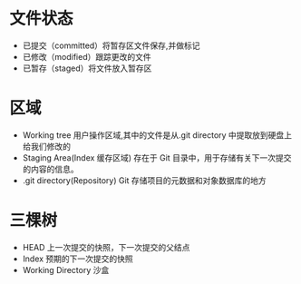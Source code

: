 # 文件状态

- 已提交（committed）将暂存区文件保存,并做标记
- 已修改（modified）跟踪更改的文件
- 已暂存（staged）将文件放入暂存区

# 区域

- Working tree 用户操作区域,其中的文件是从.git directory 中提取放到硬盘上给我们修改的
- Staging Area(Index 缓存区域) 存在于 Git 目录中，用于存储有关下一次提交的内容的信息。
- .git directory(Repository) Git 存储项目的元数据和对象数据库的地方

# 三棵树

- HEAD 上一次提交的快照，下一次提交的父结点
- Index 预期的下一次提交的快照
- Working Directory 沙盒
